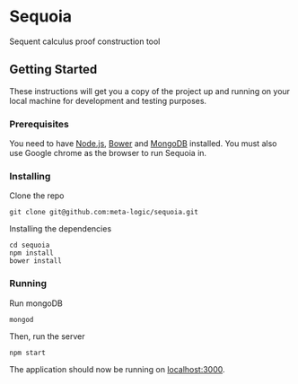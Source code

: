 # Sequoia
Sequent calculus proof construction tool

## Getting Started
These instructions will get you a copy of the project up and running on your local machine for development and testing purposes.

### Prerequisites
You need to have [Node.js](http://nodejs.org/), [Bower](https://bower.io/) and [MongoDB](https://www.mongodb.com/download-center?jmp=nav) installed. You must also use Google chrome as the browser to run Sequoia in.

### Installing

Clone the repo

```
git clone git@github.com:meta-logic/sequoia.git
```

Installing the dependencies

```
cd sequoia
npm install
bower install
```

### Running

Run mongoDB

```
mongod
```
Then, run the server

```
npm start
```
The application should now be running on [localhost:3000](http://localhost:3000/).
